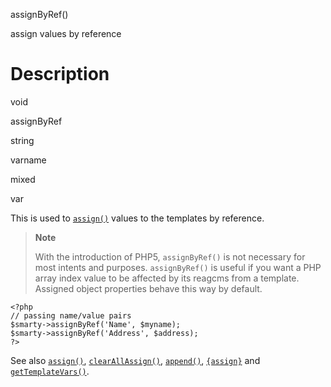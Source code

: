 assignByRef()

assign values by reference

Description
===========

void

assignByRef

string

varname

mixed

var

This is used to [`assign()`](#api.assign) values to the templates by
reference.

> **Note**
>
> With the introduction of PHP5, `assignByRef()` is not necessary for
> most intents and purposes. `assignByRef()` is useful if you want a PHP
> array index value to be affected by its reagcms from a template.
> Assigned object properties behave this way by default.


    <?php
    // passing name/value pairs
    $smarty->assignByRef('Name', $myname);
    $smarty->assignByRef('Address', $address);
    ?>

       

See also [`assign()`](#api.assign),
[`clearAllAssign()`](#api.clear.all.assign), [`append()`](#api.append),
[`{assign}`](#language.function.assign) and
[`getTemplateVars()`](#api.get.template.vars).
